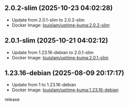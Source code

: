 ## 2.0.2-slim (2025-10-23 04:02:28)
- Update from 2.0.1-slim to 2.0.2-slim
- Docker Image: [louislam/uptime-kuma:2.0.2-slim](https://hub.docker.com/r/louislam/uptime-kuma/tags)

## 2.0.1-slim (2025-10-21 04:02:12)
- Update from 1.23.16-debian to 2.0.1-slim
- Docker Image: [louislam/uptime-kuma:2.0.1-slim](https://hub.docker.com/r/louislam/uptime-kuma/tags)

## 1.23.16-debian (2025-08-09 20:17:17)
- Update from 1 to 1.23.16-debian
- Docker Image: [louislam/uptime-kuma:1.23.16-debian](https://hub.docker.com/r/louislam/uptime-kuma/tags)

release